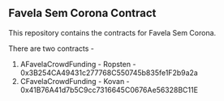 ## Favela Sem Corona Contract

This repository contains the contracts for Favela Sem Corona.

There are two contracts -

1. AFavelaCrowdFunding - Ropsten - 0x3B254CA49431c277768C550745b835fe1F2b9a2a
2. CFavelaCrowdFunding - Kovan - 0x41B76A41d7b5C9cc7316645C0676Ae56328BC11E